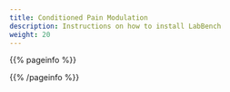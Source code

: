 ```yaml
---
title: Conditioned Pain Modulation
description: Instructions on how to install LabBench
weight: 20
---
```


{{% pageinfo %}}


{{% /pageinfo %}}
